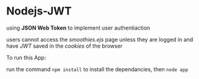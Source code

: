 # Nodejs-JWT

using **JSON Web Token** to implement user authentiaction

users cannot access the _smoothies.ejs_ page unless they are logged in and have _*JWT*_ saved in the _*cookies*_ of the browser

To run this App:

run the command `npm install` to install the dependancies, then `node app`
